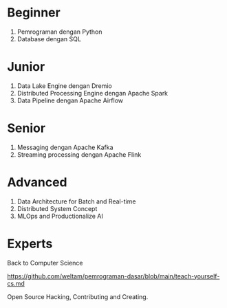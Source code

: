 # Beginner

1. Pemrograman dengan Python
2. Database dengan SQL

# Junior

1. Data Lake Engine dengan Dremio
2. Distributed Processing Engine dengan Apache Spark
2. Data Pipeline dengan Apache Airflow

# Senior

1. Messaging dengan Apache Kafka
2. Streaming processing dengan Apache Flink

# Advanced

1. Data Architecture for Batch and Real-time
2. Distributed System Concept
3. MLOps and Productionalize AI

# Experts

Back to Computer Science 

https://github.com/weltam/pemrograman-dasar/blob/main/teach-yourself-cs.md

Open Source Hacking, Contributing and Creating. 

